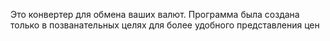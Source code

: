 Это конвертер для обмена ваших валют.
Программа была создана только в позванательных целях для более удобного представления цен
